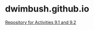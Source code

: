 # dwimbush.github.io

<a href="https://dwimbush.github.io/PCDE-Activity-9.1/">Repository for Activities 9.1 and 9.2</a>
